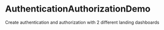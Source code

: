 # AuthenticationAuthorizationDemo
Create authentication and authorization with 2 different landing dashboards
